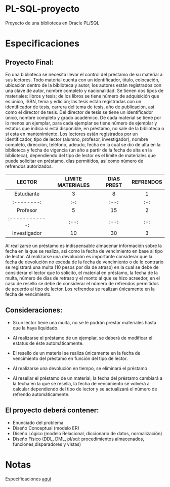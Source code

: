 # PL-SQL-proyecto
Proyecto de una biblioteca en Oracle PL/SQL

# Especificaciones
## Proyecto Final:

En una biblioteca se necesita llevar el control del préstamo de su material a sus lectores.
Todo material cuenta con un identificador, titulo, colocación, ubicación dentro de la biblioteca y autor; los autores están registrados con una clave de autor, nombre completo y nacionalidad. Se tienen dos tipos de materiales: libros y tesis; de los libros se tiene número de adquisición que es único, ISBN, tema y edición; las tesis están registradas con un identificador de tesis, carrera del tema de tesis, año de publicación, así como el director de tesis. Del director de tesis se tiene un identificador único, nombre completo y grado académico. De cada material se tiene por lo menos un ejemplar, para cada ejemplar se tiene número de ejemplar y estatus que indica si está disponible, en préstamo, no sale de la biblioteca o si esta en mantenimiento.
Los lectores están registrados por un identificador, tipo de lector (alumno, profesor, investigador), nombre completo, dirección, teléfono, adeudo, fecha en la cual se dio de alta en la biblioteca y fecha de vigencia (un año a partir de la fecha de alta en la biblioteca), dependiendo del tipo de lector es el límite de materiales que puede solicitar en préstamo, días permitidos, así como número de refrendos autorizados.

LECTOR| LIMITE MATERIALES| DIAS PREST| REFRENDOS|
:----------: | :-: | :-: | :-: 
Estudiante | 3 | 8 | 1 
:--------: | :-: | :--: | :-: 
Profesor | 5 | 15 | 2 
:------------: | :--: | :--: | :-: 
Investigador | 10 | 30 | 3 

Al realizarse un préstamo es indispensable almacenar información sobre la fecha en la que se realiza, así como la fecha de vencimiento en base al tipo de lector. Al realizarse una devolución es importante considerar que la fecha de devolución no exceda de la fecha de vencimiento o de lo contrario se registrará una multa (10 pesos por día de atraso) en la cual se debe de considerar el lector que lo solicito, el material en préstamo, la fecha de la multa, número de días de retraso y el monto al que se hizo acreedor, en el caso de resello se debe de considerar el número de refrendos permitidos de acuerdo al tipo de lector. Los refrendos se realizan únicamente en la fecha de vencimiento.

## Consideraciones:
- Si un lector tiene una multa, no se le podrán prestar materiales hasta que la haya liquidado.

- Al realizarse el préstamo de un ejemplar, se deberá de modificar el estatus de éste automáticamente.

- El resello de un material se realiza únicamente en la fecha de vencimiento del préstamo en función del tipo de lector.

- Al realizarse una devolución en tiempo, se eliminará el préstamo

- Al resellar el préstamo de un material, la fecha del préstamo cambiará a la fecha en la que se resella, la fecha de vencimiento se volverá a calcular dependiendo del tipo de lector y se actualizará el número de refrendo
automáticamente.

## El proyecto deberá contener:
- Enunciado del problema
- Diseño Conceptual (modelo ER)
- Diseño Lógico (modelo Relacional, diccionario de datos, normalización)
- Diseño Físico (DDL, DML, pl/sql: procedimientos almacenados, funciones,disparadores y vistas)


# Notas

Especificaciones [aquí](https://drive.google.com/open?id=1bRfVkDmlLKG1r-Jt8g6RCQMaF705RViU)
